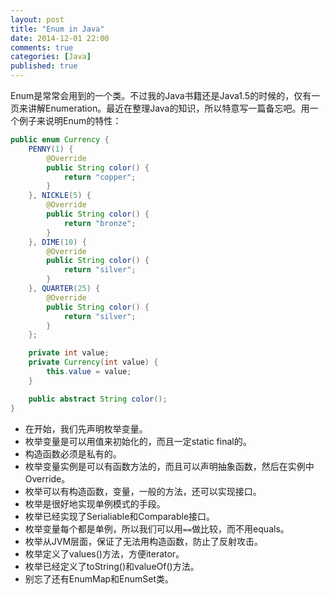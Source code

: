 ```yaml
---
layout: post
title: "Enum in Java"
date: 2014-12-01 22:00
comments: true
categories: [Java]
published: true
---
```


Enum是常常会用到的一个类。不过我的Java书籍还是Java1.5的时候的，仅有一页来讲解Enumeration。最近在整理Java的知识，所以特意写一篇备忘吧。用一个例子来说明Enum的特性：

``` java
public enum Currency {
    PENNY(1) {
        @Override
        public String color() {
            return "copper";
        }
    }, NICKLE(5) {
        @Override
        public String color() {
            return "bronze";
        }
    }, DIME(10) {
        @Override
        public String color() {
            return "silver";
        }
    }, QUARTER(25) {
        @Override
        public String color() {
            return "silver";
        }
    };

    private int value;
    private Currency(int value) {
        this.value = value;
    }

    public abstract String color();
}
```

 - 在开始，我们先声明枚举变量。
 - 枚举变量是可以用值来初始化的，而且一定static final的。
 - 构造函数必须是私有的。
 - 枚举变量实例是可以有函数方法的，而且可以声明抽象函数，然后在实例中Override。
 - 枚举可以有构造函数，变量，一般的方法，还可以实现接口。
 - 枚举是很好地实现单例模式的手段。
 - 枚举已经实现了Serialiable和Comparable接口。
 - 枚举变量每个都是单例，所以我们可以用`==`做比较，而不用equals。
 - 枚举从JVM层面，保证了无法用构造函数，防止了反射攻击。
 - 枚举定义了values()方法，方便iterator。
 - 枚举已经定义了toString()和valueOf()方法。
 - 别忘了还有EnumMap和EnumSet类。

